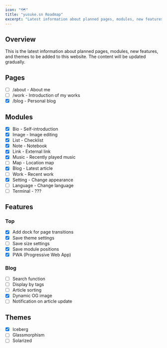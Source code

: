 ```yaml
---
icon: "🗺️"
title: "yusuke.sn Roadmap"
excerpt: "Latest information about planned pages, modules, new features, and themes to be added to this website."
---
```


## Overview

This is the latest information about planned pages, modules, new features, and themes to be added to this website. The content will be updated gradually.

## Pages

- [ ] /about - About me
- [ ] /work - Introduction of my works
- [x] /blog - Personal blog

## Modules

- [x] Bio - Self-introduction
- [x] Image - Image editing
- [x] List - Checklist
- [x] Note - Notebook
- [x] Link - External link
- [x] Music - Recently played music
- [ ] Map - Location map
- [x] Blog - Latest article
- [ ] Work - Recent work
- [x] Setting - Change appearance
- [ ] Language - Change language
- [ ] Terminal - ???

## Features

### Top

- [x] Add dock for page transitions
- [x] Save theme settings
- [ ] Save size settings
- [x] Save module positions
- [x] PWA (Progressive Web App)

### Blog

- [ ] Search function
- [ ] Display by tags
- [ ] Article sorting
- [x] Dynamic OG image
- [ ] Notification on article update

## Themes

- [x] Iceberg
- [ ] Glassmorphism
- [ ] Solarized
